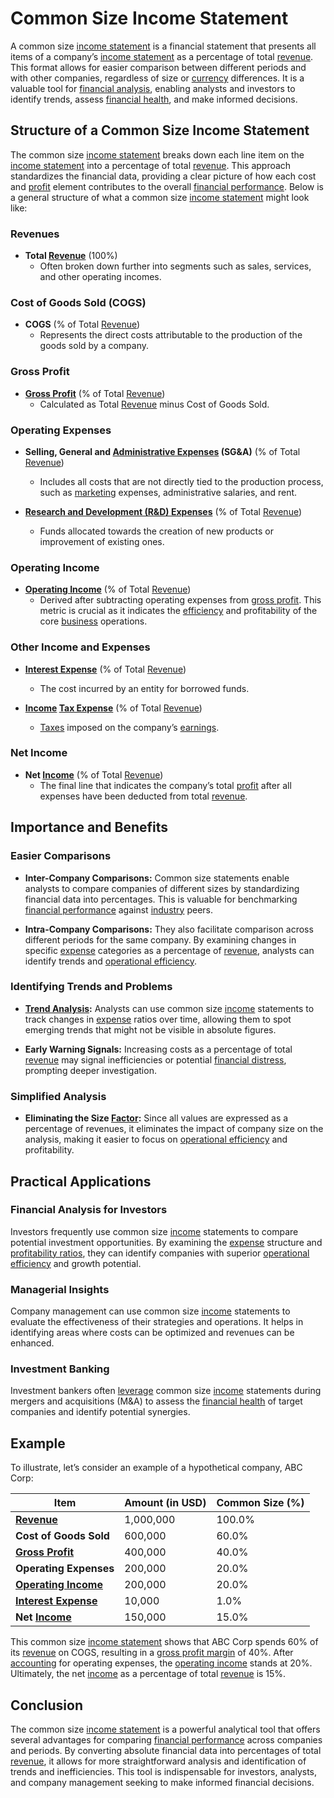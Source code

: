 # Common Size Income Statement

A common size [income statement](../i/income_statement.md) is a financial statement that presents all items of a company’s [income statement](../i/income_statement.md) as a percentage of total [revenue](../r/revenue.md). This format allows for easier comparison between different periods and with other companies, regardless of size or [currency](../c/currency.md) differences. It is a valuable tool for [financial analysis](../f/financial_analysis.md), enabling analysts and investors to identify trends, assess [financial health](../f/financial_health.md), and make informed decisions.

## Structure of a Common Size Income Statement

The common size [income statement](../i/income_statement.md) breaks down each line item on the [income statement](../i/income_statement.md) into a percentage of total [revenue](../r/revenue.md). This approach standardizes the financial data, providing a clear picture of how each cost and [profit](../p/profit.md) element contributes to the overall [financial performance](../f/financial_performance.md). Below is a general structure of what a common size [income statement](../i/income_statement.md) might look like:

### Revenues

- **Total [Revenue](../r/revenue.md)** (100%)
  - Often broken down further into segments such as sales, services, and other operating incomes.

### Cost of Goods Sold (COGS)

- **COGS** (% of Total [Revenue](../r/revenue.md))
  - Represents the direct costs attributable to the production of the goods sold by a company.

### Gross Profit

- **[Gross Profit](../g/gross_profit.md)** (% of Total [Revenue](../r/revenue.md))
  - Calculated as Total [Revenue](../r/revenue.md) minus Cost of Goods Sold. 

### Operating Expenses

- **Selling, General and [Administrative Expenses](../a/administrative_expenses.md) (SG&A)** (% of Total [Revenue](../r/revenue.md))
  - Includes all costs that are not directly tied to the production process, such as [marketing](../m/marketing.md) expenses, administrative salaries, and rent.

- **[Research and Development (R&D) Expenses](../r/research_and_development_(r&d)_expenses.md)** (% of Total [Revenue](../r/revenue.md))
  - Funds allocated towards the creation of new products or improvement of existing ones.

### Operating Income

- **[Operating Income](../o/operating_income.md)** (% of Total [Revenue](../r/revenue.md))
  - Derived after subtracting operating expenses from [gross profit](../g/gross_profit.md). This metric is crucial as it indicates the [efficiency](../e/efficiency.md) and profitability of the core [business](../b/business.md) operations.

### Other Income and Expenses

- **[Interest Expense](../i/interest_expense.md)** (% of Total [Revenue](../r/revenue.md))
  - The cost incurred by an entity for borrowed funds.

- **[Income](../i/income.md) [Tax Expense](../t/tax_expense.md)** (% of Total [Revenue](../r/revenue.md))
  - [Taxes](../t/taxes.md) imposed on the company’s [earnings](../e/earnings.md).

### Net Income

- **Net [Income](../i/income.md)** (% of Total [Revenue](../r/revenue.md))
  - The final line that indicates the company’s total [profit](../p/profit.md) after all expenses have been deducted from total [revenue](../r/revenue.md).

## Importance and Benefits

### Easier Comparisons

- **Inter-Company Comparisons:**
  Common size statements enable analysts to compare companies of different sizes by standardizing financial data into percentages. This is valuable for benchmarking [financial performance](../f/financial_performance.md) against [industry](../i/industry.md) peers.

- **Intra-Company Comparisons:**
  They also facilitate comparison across different periods for the same company. By examining changes in specific [expense](../e/expense.md) categories as a percentage of [revenue](../r/revenue.md), analysts can identify trends and [operational efficiency](../o/operational_efficiency_in_trading.md).

### Identifying Trends and Problems

- **[Trend Analysis](../t/trend_analysis.md):**
  Analysts can use common size [income](../i/income.md) statements to track changes in [expense](../e/expense.md) ratios over time, allowing them to spot emerging trends that might not be visible in absolute figures.

- **Early Warning Signals:**
  Increasing costs as a percentage of total [revenue](../r/revenue.md) may signal inefficiencies or potential [financial distress](../f/financial_distress.md), prompting deeper investigation.

### Simplified Analysis

- **Eliminating the Size [Factor](../f/factor.md):**
  Since all values are expressed as a percentage of revenues, it eliminates the impact of company size on the analysis, making it easier to focus on [operational efficiency](../o/operational_efficiency_in_trading.md) and profitability.

## Practical Applications

### Financial Analysis for Investors

Investors frequently use common size [income](../i/income.md) statements to compare potential investment opportunities. By examining the [expense](../e/expense.md) structure and [profitability ratios](../p/profitability_ratios.md), they can identify companies with superior [operational efficiency](../o/operational_efficiency_in_trading.md) and growth potential.

### Managerial Insights

Company management can use common size [income](../i/income.md) statements to evaluate the effectiveness of their strategies and operations. It helps in identifying areas where costs can be optimized and revenues can be enhanced.

### Investment Banking

Investment bankers often [leverage](../l/leverage.md) common size [income](../i/income.md) statements during mergers and acquisitions (M&A) to assess the [financial health](../f/financial_health.md) of target companies and identify potential synergies.

## Example

To illustrate, let’s consider an example of a hypothetical company, ABC Corp:

| **Item** | **Amount (in USD)** | **Common Size (%)** |
|----------|---------------------|---------------------|
| **[Revenue](../r/revenue.md)**              | 1,000,000 | 100.0% |
| **Cost of Goods Sold**   | 600,000   | 60.0%  |
| **[Gross Profit](../g/gross_profit.md)**         | 400,000   | 40.0%  |
| **Operating Expenses**   | 200,000   | 20.0%  |
| **[Operating Income](../o/operating_income.md)**     | 200,000   | 20.0%  |
| **[Interest Expense](../i/interest_expense.md)**     | 10,000    | 1.0%   |
| **Net [Income](../i/income.md)**           | 150,000   | 15.0%  |

This common size [income statement](../i/income_statement.md) shows that ABC Corp spends 60% of its [revenue](../r/revenue.md) on COGS, resulting in a [gross profit margin](../g/gross_profit_margin.md) of 40%. After [accounting](../a/accounting.md) for operating expenses, the [operating income](../o/operating_income.md) stands at 20%. Ultimately, the net [income](../i/income.md) as a percentage of total [revenue](../r/revenue.md) is 15%.

## Conclusion

The common size [income statement](../i/income_statement.md) is a powerful analytical tool that offers several advantages for comparing [financial performance](../f/financial_performance.md) across companies and periods. By converting absolute financial data into percentages of total [revenue](../r/revenue.md), it allows for more straightforward analysis and identification of trends and inefficiencies. This tool is indispensable for investors, analysts, and company management seeking to make informed financial decisions.